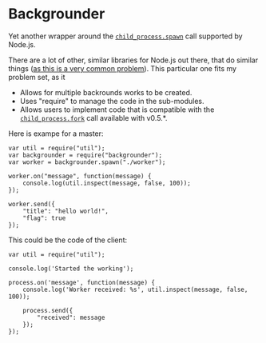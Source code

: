 Backgrounder
====================================================

Yet another wrapper around the [``child_process.spawn``](http://nodejs.org/docs/v0.4.12/api/all.html#child_process.spawn) call supported by Node.js.

There are a lot of other, similar libraries for Node.js out there, that do similar things ([as this is a very common problem](http://stackoverflow.com/questions/3809165/long-running-computations-in-node-js)). This particular one fits my problem set, as it

* Allows for multiple backrounds works to be created.
* Uses "require" to manage the code in the sub-modules.
* Allows users to implement code that is compatible with the [``child_process.fork``](http://nodejs.org/docs/v0.5.6/api/all.html#child_process.fork) call available with v0.5.*.

Here is exampe for a master:

```
var util = require("util");
var backgrounder = require("backgrounder");
var worker = backgrounder.spawn("./worker");

worker.on("message", function(message) {
    console.log(util.inspect(message, false, 100));
});

worker.send({
    "title": "hello world!",
    "flag": true
});
```

This could be the code of the client:

```
var util = require("util");

console.log('Started the working');

process.on('message', function(message) {
    console.log('Worker received: %s', util.inspect(message, false, 100));

    process.send({
        "received": message
    });
});
```
